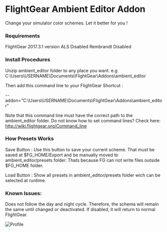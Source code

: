 # FlightGear Ambient Editor Addon
Change your simulator color schemes. Let it better for you !

### Requirements

FlightGear 2017.3.1 version
ALS Disabled
Rembrandt Disabled

### Install Procedures

Unzip ambient_editor folder to any place you want. e.g C:\Users\USERNAME\Documents\FlightGear\Addons\ambient_editor

Then add this command line to your FlightGear Shortcut :

--addon="C:\Users\USERNAME\Documents\FlightGear\Addons\ambient_editor"

Note that this command line must have the correct path to the ambient_editor folder. Do not know how to set command lines? Check here: http://wiki.flightgear.org/Command_line

### How Presets Works

Save Button : Use this button to save your current scheme. That must be saved at $FG_HOME/Export and be manually moved to ambient_editor/presets folder. Thats because FG can not write files outside $FG_HOME folder.

Load Button : Show all presets in ambient_editor/presets folder wich can be selected at runtime.

### Known Issues:

Does not follow the day and night cycle. Therefore, the schema will remain the same until changed or deactivated. If disabled, it will return to normal FlightGear.

![Profile](https://i.imgur.com/lYwX6e3.png)
